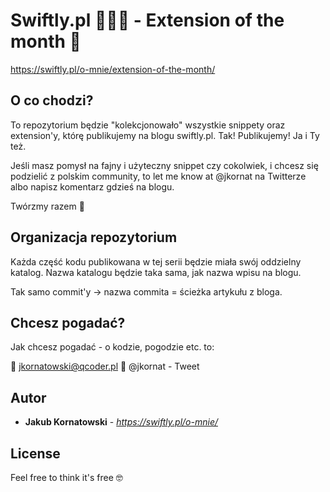 # Swiftly.pl 👨🏻‍💻 - Extension of the month 💪

https://swiftly.pl/o-mnie/extension-of-the-month/

## O co chodzi?

To repozytorium będzie "kolekcjonowało" wszystkie snippety oraz extension'y, którę publikujemy na blogu swiftly.pl. Tak! Publikujemy! Ja i Ty też.

Jeśli masz pomysł na fajny i użyteczny snippet czy cokolwiek, i chcesz się podzielić z polskim community, to let me know at @jkornat na Twitterze albo napisz komentarz gdzieś na blogu.

Twórzmy razem 👫


## Organizacja repozytorium

Każda część kodu publikowana w tej serii będzie miała swój oddzielny katalog. Nazwa katalogu będzie taka sama, jak nazwa wpisu na blogu.

Tak samo commit'y -> nazwa commita = ścieżka artykułu z bloga.

## Chcesz pogadać?

Jak chcesz pogadać - o kodzie, pogodzie etc. to:

🙉 jkornatowski@qcoder.pl
🐥 @jkornat - Tweet

## Autor

* **Jakub Kornatowski** - *https://swiftly.pl/o-mnie/*

## License

Feel free to think it's free 🤓 
